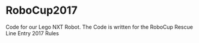 # RoboCup2017
Code for our Lego NXT Robot. The Code is written for the RoboCup Rescue Line Entry 2017 Rules
